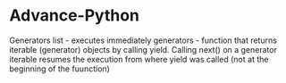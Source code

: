 # Advance-Python

Generators
  list - executes immediately
  generators - function that returns iterable (generator) objects by calling yield.
  Calling next() on a generator iterable resumes the execution from where yield was called (not at the beginning of the fuunction)
